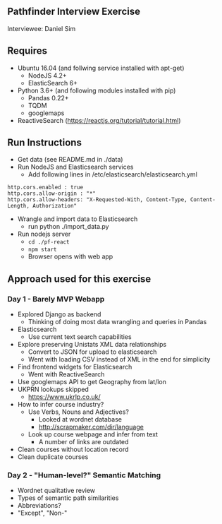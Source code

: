 ## Pathfinder Interview Exercise
Interviewee: Daniel Sim

## Requires
- Ubuntu 16.04 (and follwing service installed with apt-get)
  - NodeJS 4.2+
  - ElasticSearch 6+
- Python 3.6+ (and following modules installed with pip)
  - Pandas 0.22+
  - TQDM
  - googlemaps
- ReactiveSearch (https://reactjs.org/tutorial/tutorial.html)

## Run Instructions
- Get data (see README.md in ./data)
- Run NodeJS and Elasticsearch services
    - Add following lines in /etc/elasticsearch/elasticsearch.yml
```
http.cors.enabled : true
http.cors.allow-origin : "*"
http.cors.allow-headers: "X-Requested-With, Content-Type, Content-Length, Authorization"
```
- Wrangle and import data to Elasticsearch
  - run python ./import_data.py
- Run nodejs server
  - `cd ./pf-react`
  - `npm start`
  - Browser opens with web app

## Approach used for this exercise
### Day 1 - Barely MVP Webapp
- Explored Django as backend
  - Thinking of doing most data wrangling and queries in Pandas
- Elasticsearch
  - Use current text search capabilities
- Explore preserving Unistats XML data relationships
  - Convert to JSON for upload to elasticsearch
  - Went with loading CSV instead of XML in the end for simplicity
- Find frontend widgets for Elasticsearch
  - Went with ReactiveSearch
- Use googlemaps API to get Geography from lat/lon
- UKPRN lookups skipped
  - https://www.ukrlp.co.uk/
- How to infer course industry?
  - Use Verbs, Nouns and Adjectives?
    - Looked at wordnet database
    - http://scrapmaker.com/dir/language
  - Look up course webpage and infer from text
    - A number of links are outdated
- Clean courses without location record
- Clean duplicate courses

### Day 2 - "Human-level?" Semantic Matching
- Wordnet qualitative review
- Types of semantic path similarities
- Abbreviations?
- "Except", "Non-"
 

